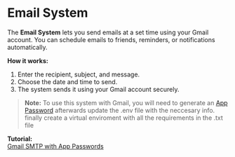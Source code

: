 # Email System

The **Email System** lets you send emails at a set time using your Gmail account. You can schedule emails to friends, reminders, or notifications automatically.  

**How it works:**  
1. Enter the recipient, subject, and message.  
2. Choose the date and time to send.  
3. The system sends it using your Gmail account securely.  

> **Note:** To use this system with Gmail, you will need to generate an [App Password](https://support.google.com/accounts/answer/185833?hl=en) afterwards update the .env file with the neccesary info. finally create a virtual enviroment with all the requirements in the .txt file

**Tutorial:**  
[Gmail SMTP with App Passwords](https://realpython.com/python-send-email/)
